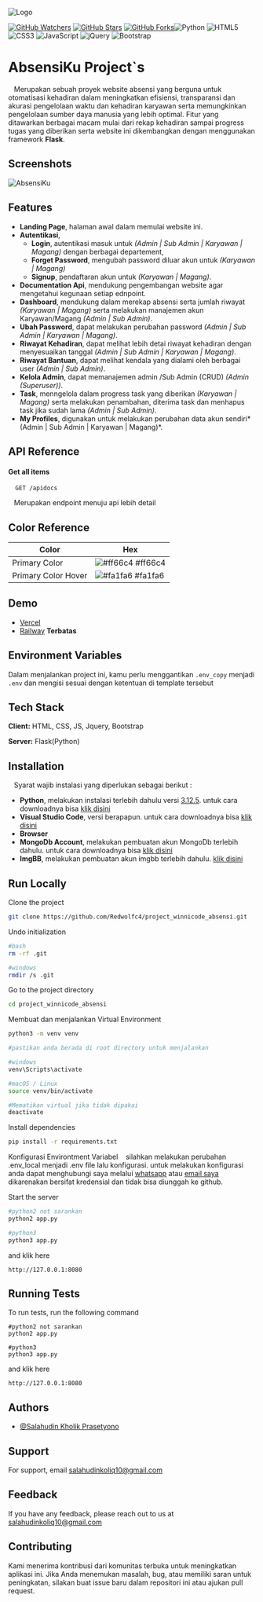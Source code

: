 
![Logo](https://i.ibb.co.com/Nr4prRB/absensiku-logo.png)


[![GitHub Watchers](https://img.shields.io/github/watchers/RedwolfC4/project_winnicode_absensi?style=flat&logo=github)](https://github.com/RedwolfC4/project_winnicode_absensi/watchers) [![GitHub Stars](https://img.shields.io/github/stars/RedwolfC4/project_winnicode_absensi?style=flat&logo=github)](https://github.com/RedwolfC4/project_winnicode_absensi/stargazers) [![GitHub Forks](https://img.shields.io/github/forks/RedwolfC4/project_winnicode_absensi?style=flat&logo=github)](https://github.com/RedwolfC4/project_winnicode_absensi/network/members)![Python](https://img.shields.io/badge/Python_3.12.5-3776AB?style=flat&logo=python&logoColor=white)
![HTML5](https://img.shields.io/badge/HTML5-E34F26?style=flat&logo=html5&logoColor=white)
![CSS3](https://img.shields.io/badge/CSS3-1572B6?style=flat&logo=css3&logoColor=white)
![JavaScript](https://img.shields.io/badge/JavaScript-F7DF1E?style=flat&logo=javascript&logoColor=black)
![jQuery](https://img.shields.io/badge/jQuery_3.7.1-0769AD?style=flat&logo=jquery&logoColor=white)
![Bootstrap](https://img.shields.io/badge/Bootstrap_5.3.3-563D7C?style=flat&logo=bootstrap&logoColor=white)
# AbsensiKu Project`s

&nbsp;&nbsp;&nbsp;Merupakan sebuah proyek website absensi yang berguna untuk otomatisasi kehadiran dalam meningkatkan efisiensi, transparansi dan akurasi pengelolaan waktu dan kehadiran karyawan serta memungkinkan pengelolaan sumber daya manusia yang lebih optimal. Fitur yang ditawarkan berbagai macam mulai dari rekap kehadiran sampai progress tugas yang diberikan serta website ini dikembangkan dengan menggunakan framework **Flask**.




## Screenshots

![AbsensiKu](https://i.ibb.co.com/vzfgQWm/Screenshot-2024-12-26-142502.png)


## Features
- **Landing Page**, halaman awal dalam memulai website ini.
- **Autentikasi**, 
    - **Login**, autentikasi masuk untuk *(Admin | Sub Admin | Karyawan | Magang)* dengan berbagai departement,  
    - **Forget Password**, mengubah password diluar akun untuk *(Karyawan | Magang)*
    - **Signup**, pendaftaran akun untuk *(Karyawan | Magang)*.
- **Documentation Api**, mendukung pengembangan website agar mengetahui kegunaan setiap ednpoint.
- **Dashboard**, mendukung dalam merekap absensi serta jumlah riwayat *(Karyawan | Magang)* serta melakukan manajemen akun Karyawan/Magang *(Admin | Sub Admin)*.
- **Ubah Password**, dapat melakukan perubahan password *(Admin | Sub Admin | Karyawan | Magang)*.
- **Riwayat Kehadiran**, dapat melihat lebih detai riwayat kehadiran dengan menyesuaikan tanggal *(Admin | Sub Admin | Karyawan | Magang)*.
- **Riwayat Bantuan**, dapat melihat kendala yang dialami oleh berbagai user *(Admin | Sub Admin)*.
- **Kelola Admin**, dapat memanajemen admin /Sub Admin (CRUD) *(Admin (Superuser))*.
- **Task**, menngelola dalam progress task yang diberikan *(Karyawan | Magang)* serta melakukan penambahan, diterima task dan menhapus task jika sudah lama *(Admin | Sub Admin)*.
- **My Profiles**, digunakan untuk melakukan perubahan data akun sendiri*(Admin | Sub Admin | Karyawan | Magang)*.



## API Reference

#### Get all items

```http
  GET /apidocs
```
&nbsp;&nbsp;&nbsp;Merupakan endpoint menuju api lebih detail

## Color Reference

| Color             | Hex                                                                |
| ----------------- | ------------------------------------------------------------------ |
| Primary Color | ![#ff66c4](https://via.placeholder.com/10/ff66c4?text=+) #ff66c4 |
| Primary Color Hover | ![#fa1fa6](https://via.placeholder.com/10/fa1fa6?text=+) #fa1fa6 |


## Demo

- [Vercel](https://absensiku.vercel.app/)
- [Railway](https://absensiku.up.railway.app/) **Terbatas**


## Environment Variables

Dalam menjalankan project ini, kamu perlu menggantikan `.env_copy` menjadi `.env` dan mengisi sesuai dengan ketentuan di template tersebut


## Tech Stack

**Client:** HTML, CSS, JS, Jquery, Bootstrap

**Server:** Flask(Python)


## Installation
&nbsp;&nbsp;&nbsp;Syarat wajib instalasi yang diperlukan sebagai berikut : 

- **Python**, melakukan instalasi terlebih dahulu versi [3.12.5](https://www.python.org/downloads/release/python-3125/). untuk cara downloadnya bisa [klik disini](https://dqlab.id/cara-download-python-lengkap-dengan-panduan-setupnya)
- **Visual Studio Code**, versi berapapun. untuk cara downloadnya bisa [klik disini](https://www.elztech.com/cara-download-dan-installasi-visual-studio-code/)
- **Browser**
- **MongoDb Account**, melakukan pembuatan akun MongoDb terlebih dahulu. untuk cara downloadnya bisa [klik disini](https://youtu.be/2_98lTrB5NI?si=0aH2uL3DCRozgC9n)
- **ImgBB**, melakukan pembuatan akun imgbb terlebih dahulu. [klik disini](https://imgbb.com/)
## Run Locally

Clone the project

```bash
git clone https://github.com/Redwolfc4/project_winnicode_absensi.git
```

Undo initialization
```bash
#bash
rm -rf .git

#windows
rmdir /s .git
```

Go to the project directory

```bash
cd project_winnicode_absensi
```

Membuat dan menjalankan Virtual Environment
```bash
python3 -m venv venv

#pastikan anda berada di root directory untuk menjalankan

#windows
venv\Scripts\activate

#macOS / Linux
source venv/bin/activate

#Mematikan virtual jika tidak dipakai
deactivate
```


Install dependencies

```bash
pip install -r requirements.txt
```

Konfigurasi Environtment Variabel
&nbsp;&nbsp;&nbsp;silahkan melakukan perubahan .env_local menjadi .env file lalu konfigurasi. untuk melakukan
konfigurasi anda dapat menghubungi saya melalui [whatsapp](wa.me/62895359530117?text=saya%20ingin%20meminta%20credential%20anda?) atau [email saya](mailto:salahudinkoliq10@gmail.com) dikarenakan bersifat kredensial dan tidak bisa diunggah ke github.


Start the server

```bash
#python2 not sarankan
python2 app.py

#python3
python3 app.py
```

and klik here

`http://127.0.0.1:8080`


## Running Tests

To run tests, run the following command

```
#python2 not sarankan
python2 app.py

#python3
python3 app.py

```

and klik here

`http://127.0.0.1:8080`


## Authors

- [@Salahudin Kholik Prasetyono](https://github.com/Redwolfc4)


## Support

For support, email [salahudinkoliq10@gmail.com](mailto:salahudinkoliq10@gmail.com)


## Feedback

If you have any feedback, please reach out to us at [salahudinkoliq10@gmail.com](mailto:salahudinkoliq10@gmail.com)


## Contributing

Kami menerima kontribusi dari komunitas terbuka untuk meningkatkan aplikasi ini. Jika Anda menemukan masalah, bug, atau memiliki saran untuk peningkatan, silakan buat issue baru dalam repositori ini atau ajukan pull request.

